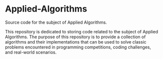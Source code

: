 # Applied-Algorithms
Source code for the subject of Applied Algorithms.

This repository is dedicated to storing code related to the subject of Applied Algorithms. The purpose of this repository is to provide a collection of algorithms and their implementations that can be used to solve classic problems encountered in programming competitions, coding challenges, and real-world scenarios.